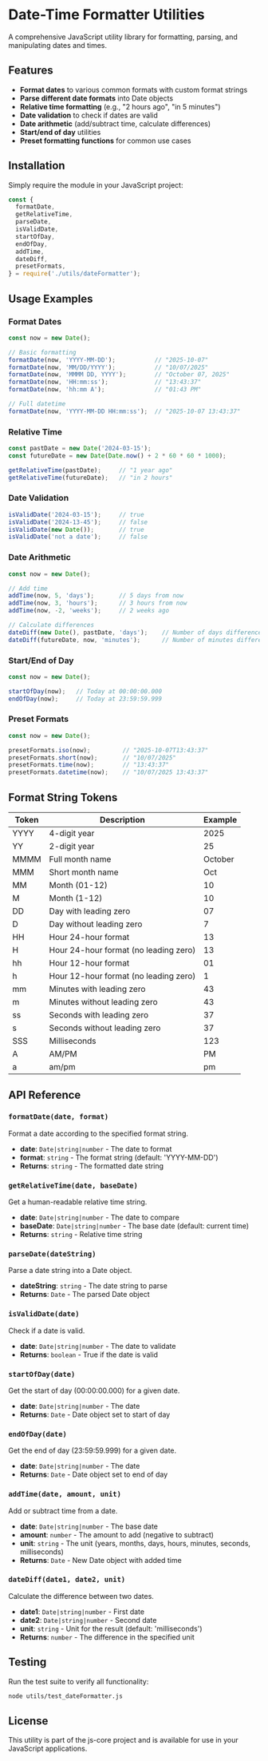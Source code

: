 # Date-Time Formatter Utilities

A comprehensive JavaScript utility library for formatting, parsing, and manipulating dates and times.

## Features

- **Format dates** to various common formats with custom format strings
- **Parse different date formats** into Date objects
- **Relative time formatting** (e.g., "2 hours ago", "in 5 minutes")
- **Date validation** to check if dates are valid
- **Date arithmetic** (add/subtract time, calculate differences)
- **Start/end of day** utilities
- **Preset formatting functions** for common use cases

## Installation

Simply require the module in your JavaScript project:

```javascript
const {
  formatDate,
  getRelativeTime,
  parseDate,
  isValidDate,
  startOfDay,
  endOfDay,
  addTime,
  dateDiff,
  presetFormats,
} = require('./utils/dateFormatter');
```

## Usage Examples

### Format Dates

```javascript
const now = new Date();

// Basic formatting
formatDate(now, 'YYYY-MM-DD');           // "2025-10-07"
formatDate(now, 'MM/DD/YYYY');           // "10/07/2025"
formatDate(now, 'MMMM DD, YYYY');        // "October 07, 2025"
formatDate(now, 'HH:mm:ss');             // "13:43:37"
formatDate(now, 'hh:mm A');              // "01:43 PM"

// Full datetime
formatDate(now, 'YYYY-MM-DD HH:mm:ss');  // "2025-10-07 13:43:37"
```

### Relative Time

```javascript
const pastDate = new Date('2024-03-15');
const futureDate = new Date(Date.now() + 2 * 60 * 60 * 1000);

getRelativeTime(pastDate);     // "1 year ago"
getRelativeTime(futureDate);   // "in 2 hours"
```

### Date Validation

```javascript
isValidDate('2024-03-15');     // true
isValidDate('2024-13-45');     // false
isValidDate(new Date());       // true
isValidDate('not a date');     // false
```

### Date Arithmetic

```javascript
const now = new Date();

// Add time
addTime(now, 5, 'days');       // 5 days from now
addTime(now, 3, 'hours');      // 3 hours from now
addTime(now, -2, 'weeks');     // 2 weeks ago

// Calculate differences
dateDiff(new Date(), pastDate, 'days');    // Number of days difference
dateDiff(futureDate, now, 'minutes');      // Number of minutes difference
```

### Start/End of Day

```javascript
const now = new Date();

startOfDay(now);   // Today at 00:00:00.000
endOfDay(now);     // Today at 23:59:59.999
```

### Preset Formats

```javascript
const now = new Date();

presetFormats.iso(now);         // "2025-10-07T13:43:37"
presetFormats.short(now);       // "10/07/2025"
presetFormats.time(now);        // "13:43:37"
presetFormats.datetime(now);    // "10/07/2025 13:43:37"
```

## Format String Tokens

| Token | Description | Example |
|-------|-------------|---------|
| YYYY  | 4-digit year | 2025 |
| YY    | 2-digit year | 25 |
| MMMM  | Full month name | October |
| MMM   | Short month name | Oct |
| MM    | Month (01-12) | 10 |
| M     | Month (1-12) | 10 |
| DD    | Day with leading zero | 07 |
| D     | Day without leading zero | 7 |
| HH    | Hour 24-hour format | 13 |
| H     | Hour 24-hour format (no leading zero) | 13 |
| hh    | Hour 12-hour format | 01 |
| h     | Hour 12-hour format (no leading zero) | 1 |
| mm    | Minutes with leading zero | 43 |
| m     | Minutes without leading zero | 43 |
| ss    | Seconds with leading zero | 37 |
| s     | Seconds without leading zero | 37 |
| SSS   | Milliseconds | 123 |
| A     | AM/PM | PM |
| a     | am/pm | pm |

## API Reference

### `formatDate(date, format)`
Format a date according to the specified format string.
- **date**: `Date|string|number` - The date to format
- **format**: `string` - The format string (default: 'YYYY-MM-DD')
- **Returns**: `string` - The formatted date string

### `getRelativeTime(date, baseDate)`
Get a human-readable relative time string.
- **date**: `Date|string|number` - The date to compare
- **baseDate**: `Date|string|number` - The base date (default: current time)
- **Returns**: `string` - Relative time string

### `parseDate(dateString)`
Parse a date string into a Date object.
- **dateString**: `string` - The date string to parse
- **Returns**: `Date` - The parsed Date object

### `isValidDate(date)`
Check if a date is valid.
- **date**: `Date|string|number` - The date to validate
- **Returns**: `boolean` - True if the date is valid

### `startOfDay(date)`
Get the start of day (00:00:00.000) for a given date.
- **date**: `Date|string|number` - The date
- **Returns**: `Date` - Date object set to start of day

### `endOfDay(date)`
Get the end of day (23:59:59.999) for a given date.
- **date**: `Date|string|number` - The date
- **Returns**: `Date` - Date object set to end of day

### `addTime(date, amount, unit)`
Add or subtract time from a date.
- **date**: `Date|string|number` - The base date
- **amount**: `number` - The amount to add (negative to subtract)
- **unit**: `string` - The unit (years, months, days, hours, minutes, seconds, milliseconds)
- **Returns**: `Date` - New Date object with added time

### `dateDiff(date1, date2, unit)`
Calculate the difference between two dates.
- **date1**: `Date|string|number` - First date
- **date2**: `Date|string|number` - Second date
- **unit**: `string` - Unit for the result (default: 'milliseconds')
- **Returns**: `number` - The difference in the specified unit

## Testing

Run the test suite to verify all functionality:

```bash
node utils/test_dateFormatter.js
```

## License

This utility is part of the js-core project and is available for use in your JavaScript applications.

